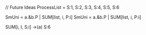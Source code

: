 // Future Ideas
ProcessList = S:1, S:2, S:3, S:4, S:5, S:6

SmUni = a.&b.P | SUM[list, i, P:i]
SmUni = a.&b.P | SUM[list, i, P:i]

SUM[i, I, S:i] ->(a) S:6
